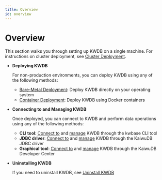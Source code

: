```yaml
---
title: Overview
id: overview
---
```


# Overview

This section walks you through setting up KWDB on a single machine. For instructions on cluster deployment, see [Cluster Deployment](../deployment/overview.md).

- **Deploying KWDB**

  For non-production environments, you can deploy KWDB using any of the following methods:

  - [Bare-Metal Deployment](./install-kaiwudb/quickstart-bare-metal.md): Deploy KWDB directly on your operating system
  - [Container Deployment](./install-kaiwudb/quickstart-docker.md): Deploy KWDB using Docker containers

- **Connecting to and Managing KWDB**

  Once deployed, you can connect to KWDB and perform data operations using any of the following methods:

  - **CLI tool**: [Connect to](./access-kaiwudb/access-kaiwudb-cli.md) and [manage](./use-kaiwudb/use-kaiwudb-cli.md) KWDB through the kwbase CLI tool
  - **JDBC driver**: [Connect to](./access-kaiwudb/access-kaiwudb-jdbc.md) and [manage](./use-kaiwudb/use-kaiwudb-jdbc.md) KWDB through the KaiwuDB JDBC driver
  - **Graphical tool**: [Connect to](./access-kaiwudb/access-kaiwudb-kdc.md) and [manage](./use-kaiwudb/use-kaiwudb-kdc.md) KWDB through the KaiwuDB Developer Center

- **Uninstalling KWDB**

  If you need to uninstall KWDB, see [Uninstall KWDB](./uninstall-kaiwudb/uninstall-db.md)